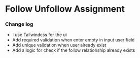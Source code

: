 # Follow Unfollow Assignment

### Change log
- I use Tailwindcss for the ui
- Add required validation when enter empty in input user field
- Add unique validation when user already exist
- Add a logic for check if the follow relationship already exists
